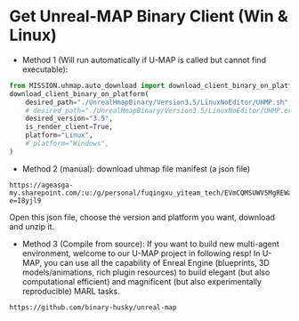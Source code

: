 

# Get Unreal-MAP Binary Client (Win & Linux)

- Method 1 (Will run automatically if U-MAP is called but cannot find executable): 
``` python 
from MISSION.uhmap.auto_download import download_client_binary_on_platform
download_client_binary_on_platform(
    desired_path="./UnrealHmapBinary/Version3.5/LinuxNoEditor/UHMP.sh", 
    # desired_path="./UnrealHmapBinary/Version3.5/LinuxNoEditor/UHMP.exe", 
    desired_version="3.5", 
    is_render_client=True,
    platform="Linux",
    # platform="Windows",
)
```

- Method 2 (manual): download uhmap file manifest (a json file)
```
https://ageasga-my.sharepoint.com/:u:/g/personal/fuqingxu_yiteam_tech/EVmCQMSUWV5MgREWaxiz_GoBalBRV3DWBU3ToSJ5OTQaLQ?e=I8yjl9
```
Open this json file, choose the version and platform you want, download and unzip it.


- Method 3 (Compile from source): 
If you want to build new multi-agent environment, welcome to our U-MAP project in following resp!
In U-MAP, you can use all the capability of Enreal Engine (blueprints, 3D models/animations, rich plugin resources) to build 
elegant (but also computational efficient) and magnificent (but also experimentally reproducible) MARL tasks.
```
https://github.com/binary-husky/unreal-map
```
